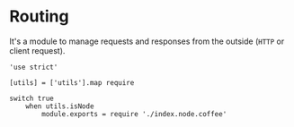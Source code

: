 Routing
=======

It's a module to manage requests and responses from the outside (`HTTP` or client request).

	'use strict'

	[utils] = ['utils'].map require

	switch true
		when utils.isNode
			module.exports = require './index.node.coffee'
